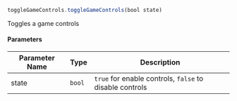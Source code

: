 [//]: # (version=682016dde0fb574998a1adf7b9d70b6219004380e88c2b306c57912a04934fe9)

```js
toggleGameControls.toggleGameControls(bool state)
```

Toggles a game controls

#### Parameters
| Parameter Name | Type | Description |
| -------------- | ----------- | ----------- |
| state | `bool` | `true` for enable controls, `false` to disable controls |